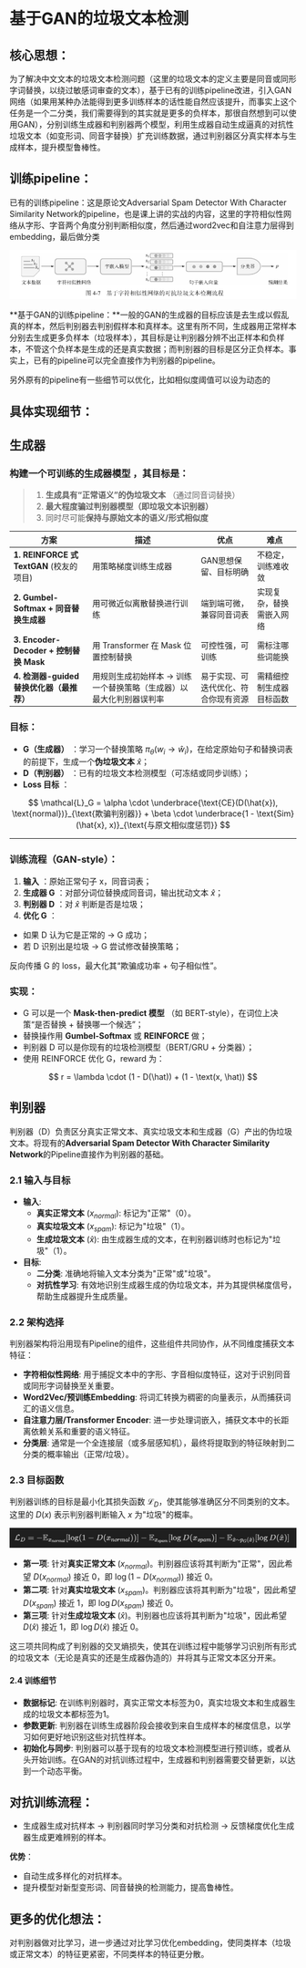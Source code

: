 # **基于GAN的垃圾文本检测**

## **核心思想**：

为了解决中文文本的垃圾文本检测问题（这里的垃圾文本的定义主要是同音或同形字词替换，以绕过敏感词审查的文本），基于已有的训练pipeline改进，引入GAN网络（如果用某种办法能得到更多训练样本的话性能自然应该提升，而事实上这个任务是一个二分类，我们需要得到的其实就是更多的负样本，那很自然想到可以使用GAN），分别训练生成器和判别器两个模型，利用生成器自动生成逼真的对抗性垃圾文本（如变形词、同音字替换）扩充训练数据，通过判别器区分真实样本与生成样本，提升模型鲁棒性。

## 训练pipeline：

已有的训练pipeline：这是原论文Adversarial Spam Detector With Character Similarity Network的pipeline，也是课上讲的实战的内容，这里的字符相似性网络从字形、字音两个角度分别判断相似度，然后通过word2vec和自注意力层得到embedding，最后做分类

![image-20250519225612077](README.assets/image-20250519225612077.png)

**基于GAN的训练pipeline：**一般的GAN的生成器的目标应该是去生成以假乱真的样本，然后判别器去判别假样本和真样本。这里有所不同，生成器用正常样本分别去生成更多负样本（垃圾样本），其目标是让判别器分辨不出正样本和负样本，不管这个负样本是生成的还是真实数据；而判别器的目标是区分正负样本。事实上，已有的pipeline可以完全直接作为判别器的pipeline。

另外原有的pipeline有一些细节可以优化，比如相似度阈值可以设为动态的

## 具体实现细节：

## 生成器

### **构建一个可训练的生成器模型** ，其目标是：

> 1. **生成具有“正常语义”的伪垃圾文本** （通过同音词替换）
> 2. **最大程度骗过判别器模型（即垃圾文本识别器）**
> 3. 同时尽可能**保持与原始文本的语义/形式相似度**

| 方案                                            | 描述                                                                 | 优点                                 | 难点                     |
| ----------------------------------------------- | -------------------------------------------------------------------- | ------------------------------------ | ------------------------ |
| **1. REINFORCE 式 TextGAN** (校友的项目)  | 用策略梯度训练生成器                                                 | GAN思想保留、目标明确                | 不稳定，训练难收敛       |
| **2. Gumbel-Softmax + 同音替换生成器**    | 用可微近似离散替换进行训练                                           | 端到端可微，兼容同音词表             | 实现复杂，替换需嵌入网络 |
| **3. Encoder-Decoder + 控制替换 Mask**    | 用 Transformer 在 Mask 位置控制替换                                  | 可控性强，可训练                     | 需标注哪些词能换         |
| **4. 检测器-guided 替换优化器（最推荐）** | 用规则生成初始样本 → 训练一个替换策略（生成器）以最大化判别器误判率 | 易于实现、可迭代优化、符合你现有资源 | 需精细控制生成器目标函数 |

### 目标：

* **G（生成器）** ：学习一个替换策略 $\pi_\theta(w_i \rightarrow \hat{w}_i)$，在给定原始句子和替换词表的前提下，生成一个**伪垃圾文本** $\hat{x}$；
* **D（判别器）** ：已有的垃圾文本检测模型（可冻结或同步训练）；
* **Loss 目标** ：

$$
\mathcal{L}_G = \alpha \cdot \underbrace{\text{CE}(D(\hat{x}), \text{normal})}_{\text{欺骗判别器}} + \beta \cdot \underbrace{1 - \text{Sim}(\hat{x}, x)}_{\text{与原文相似度惩罚}}
$$

---

### 训练流程（GAN-style）：

1. **输入** ：原始正常句子 x，同音词表；
2. **生成器 G** ：对部分词位替换成同音词，输出扰动文本 $\hat{x}$；
3. **判别器 D** ：对 $\hat{x}$ 判断是否是垃圾；
4. **优化 G** ：

* 如果 D 认为它是正常的 → G 成功；
* 若 D 识别出是垃圾 → G 尝试修改替换策略；

反向传播 G 的 loss，最大化其“欺骗成功率 + 句子相似性”。

### 实现：

* G 可以是一个  **Mask-then-predict 模型** （如 BERT-style），在词位上决策“是否替换 + 替换哪一个候选”；
* 替换操作用 **Gumbel-Softmax** 或 **REINFORCE** 做；
* 判别器 D 可以是你现有的垃圾检测模型（BERT/GRU + 分类器）；
* 使用 REINFORCE 优化 G，reward 为：

$$
r = \lambda \cdot (1 - D(\hat)) + (1 - \text(x, \hat))
$$




## 判别器

判别器（D）负责区分真实正常文本、真实垃圾文本和生成器（G）产出的伪垃圾文本。将现有的**Adversarial Spam Detector With Character Similarity Network**的Pipeline直接作为判别器的基础。

### 2.1 输入与目标

* **输入**:
   * **真实正常文本** ($x_{normal}$): 标记为"正常"（0）。
   * **真实垃圾文本** ($x_{spam}$): 标记为"垃圾"（1）。
   * **生成垃圾文本** ($\hat{x}$): 由生成器生成的文本，在判别器训练时也标记为"垃圾"（1）。
* **目标**:
   * **二分类**: 准确地将输入文本分类为"正常"或"垃圾"。
   * **对抗性学习**: 有效地识别生成器生成的伪垃圾文本，并为其提供梯度信号，帮助生成器提升生成质量。

### 2.2 架构选择

判别器架构将沿用现有Pipeline的组件，这些组件共同协作，从不同维度捕获文本特征：

* **字符相似性网络**: 用于捕捉文本中的字形、字音相似度特征，这对于识别同音或同形字词替换至关重要。
* **Word2Vec/预训练Embedding**: 将词汇转换为稠密的向量表示，从而捕获词汇的语义信息。
* **自注意力层/Transformer Encoder**: 进一步处理词嵌入，捕获文本中的长距离依赖关系和重要的语义特征。
* **分类层**: 通常是一个全连接层（或多层感知机），最终将提取到的特征映射到二分类的概率输出（正常/垃圾）。

### 2.3 目标函数

判别器训练的目标是最小化其损失函数 $\mathcal{L}_D$，使其能够准确区分不同类别的文本。这里的 $D(x)$ 表示判别器判断输入 $x$ 为"垃圾"的概率。


![image](README.assets/110925.png)


* **第一项**: 针对**真实正常文本** ($x_{normal}$)。判别器应该将其判断为"正常"，因此希望 $D(x_{normal})$ 接近 0，即 $\log(1 - D(x_{normal}))$ 接近 0。
* **第二项**: 针对**真实垃圾文本** ($x_{spam}$)。判别器应该将其判断为"垃圾"，因此希望 $D(x_{spam})$ 接近 1，即 $\log D(x_{spam})$ 接近 0。
* **第三项**: 针对**生成垃圾文本** ($\hat{x}$)。判别器也应该将其判断为"垃圾"，因此希望 $D(\hat{x})$ 接近 1，即 $\log D(\hat{x})$ 接近 0。

这三项共同构成了判别器的交叉熵损失，使其在训练过程中能够学习识别所有形式的垃圾文本（无论是真实的还是生成器伪造的）并将其与正常文本区分开来。

#### 2.4 训练细节

* **数据标记**: 在训练判别器时，真实正常文本标签为0，真实垃圾文本和生成器生成的垃圾文本都标签为1。
* **参数更新**: 判别器在训练生成器阶段会接收到来自生成样本的梯度信息，以学习如何更好地识别这些对抗性样本。
* **初始化与同步**: 判别器可以基于现有的垃圾文本检测模型进行预训练，或者从头开始训练。在GAN的对抗训练过程中，生成器和判别器需要交替更新，以达到一个动态平衡。

## **对抗训练流程**：

   - 生成器生成对抗样本 → 判别器同时学习分类和对抗检测 → 反馈梯度优化生成器生成更难辨别的样本。

**优势**：

- 自动生成多样化的对抗样本。
- 提升模型对新型变形词、同音替换的检测能力，提高鲁棒性。

## 更多的优化想法：

对判别器做对比学习，进一步通过对比学习优化embedding，使同类样本（垃圾或正常文本）的特征更紧密，不同类样本的特征更分散。
